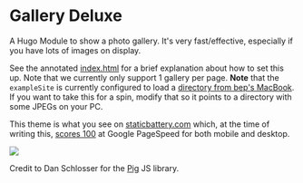 # Gallery Deluxe

A Hugo Module to show a photo gallery. It's very fast/effective, especially if you have lots of images on display.

See the annotated [index.html](exampleSite/layouts/index.html) for a brief explanation about how to set this up. Note that we currently only support 1 gallery per page. **Note** that the `exampleSite` is currently configured to load a [directory from bep's MacBook](https://github.com/bep/gallerydeluxe/blob/main/exampleSite/config.toml#L38). If you want to take this for a spin, modify that so it points to a directory with some JPEGs on your PC.

This theme is what you see on [staticbattery.com](https://staticbattery.com/) which, at the time of writing this, [scores 100](https://pagespeed.web.dev/report?url=https%3A%2F%2Fstaticbattery.com%2F&form_factor=mobile) at Google PageSpeed for both mobile and desktop.

[<img src="https://raw.githubusercontent.com/bep/gallerydeluxe/main/images/tn.jpg">](https://staticbattery.com/)

Credit to Dan Schlosser for the [Pig](https://github.com/schlosser/pig.js) JS library. 
